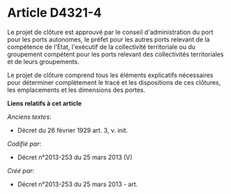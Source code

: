 # Article D4321-4

Le projet de clôture est approuvé par le conseil d'administration du port pour les ports autonomes, le préfet pour les autres
ports relevant de la compétence de l'Etat, l'exécutif de la collectivité territoriale ou du groupement compétent pour les
ports relevant des collectivités territoriales et de leurs groupements.

Le projet de clôture comprend tous les éléments explicatifs nécessaires pour déterminer complètement le tracé et les
dispositions de ces clôtures, les emplacements et les dimensions des portes.

**Liens relatifs à cet article**

_Anciens textes_:

  - Décret du 26 février 1929 art. 3, v. init.

_Codifié par_:

  - Décret n°2013-253 du 25 mars 2013 (V)

_Créé par_:

  - Décret n°2013-253 du 25 mars 2013 - art.
